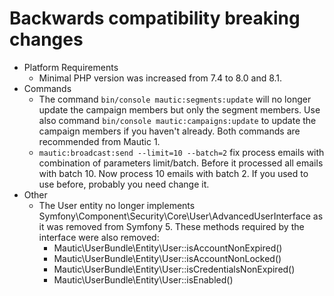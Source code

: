 # Backwards compatibility breaking changes
*   Platform Requirements
    *   Minimal PHP version was increased from 7.4 to 8.0 and 8.1.
*   Commands
    * The command `bin/console mautic:segments:update` will no longer update the campaign members but only the segment members. Use also command `bin/console mautic:campaigns:update` to update the campaign members if you haven't already. Both commands are recommended from Mautic 1.
    * `mautic:broadcast:send --limit=10 --batch=2` fix process emails with combination of parameters limit/batch. Before it processed all emails with batch 10. Now process 10 emails with batch 2. If you used to use before, probably you need change it.
*   Other
    * The User entity no longer implements Symfony\Component\Security\Core\User\AdvancedUserInterface as it was removed from Symfony 5. These methods required by the interface were also removed:
        * Mautic\UserBundle\Entity\User::isAccountNonExpired()
        * Mautic\UserBundle\Entity\User::isAccountNonLocked()
        * Mautic\UserBundle\Entity\User::isCredentialsNonExpired()
        * Mautic\UserBundle\Entity\User::isEnabled()
